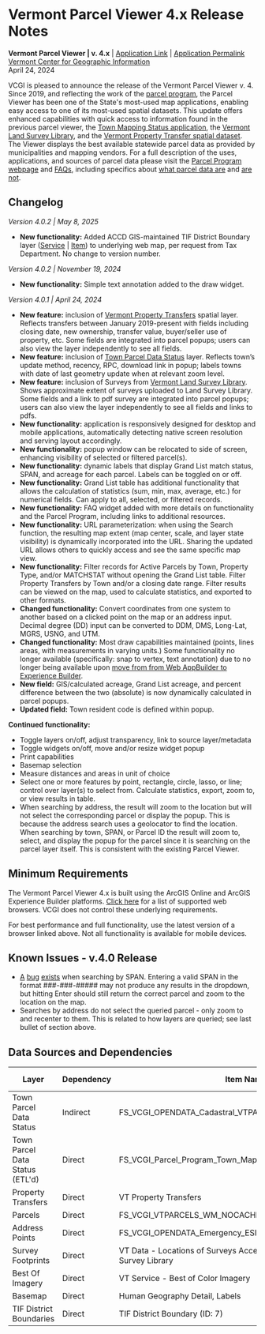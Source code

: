 # Vermont Parcel Viewer 4.x Release Notes

**Vermont Parcel Viewer | v. 4.x** | [Application Link](https://experience.arcgis.com/experience/b5a5cc7663c84761a305f70b913e1a60/) | [Application Permalink](https://maps.vcgi.vermont.gov/parcelviewer/)  
[Vermont Center for Geographic Information](https://vcgi.vermont.gov/data-and-programs/parcel-program)  
April 24, 2024 

VCGI is pleased to announce the release of the Vermont Parcel Viewer v. 4. Since 2019, and reflecting the work of the [parcel program](https://vcgi.vermont.gov/data-and-programs/parcel-program), the Parcel Viewer has been one of the State's most-used map applications, enabling easy access to one of its most-used spatial datasets. This update offers enhanced capabilities with quick access to information found in the previous parcel viewer, the [Town Mapping Status application](https://maps.vcgi.vermont.gov/parcelstatus/), the [Vermont Land Survey Library](https://landsurvey.vermont.gov/), and the [Vermont Property Transfer spatial dataset](https://geodata.vermont.gov/datasets/VCGI::vt-property-transfers/about). The Viewer displays the best available statewide parcel data as provided by municipalities and mapping vendors. For a full description of the uses, applications, and sources of parcel data please visit the [Parcel Program webpage](https://vcgi.vermont.gov/data-and-programs/parcel-program) and [FAQs](https://vcgi.vermont.gov/resources/frequently-asked-questions/parcel-program-faqs), including specifics about [what parcel data are](https://vcgi.vermont.gov/resources/frequently-asked-questions/parcel-program-faqs#1) and [are not](https://vcgi.vermont.gov/data-and-programs/parcel-program#parceldataarenot).

## Changelog
*Version 4.0.2 | May 8, 2025*
* **New functionality:** Added ACCD GIS-maintained TIF District Boundary layer ([Service](https://anrmaps.vermont.gov/arcgis/rest/services/map_services/ACCD_OpenData/MapServer/7) | [Item](https://geodata.vermont.gov/datasets/accd::vt-tax-increment-financing-tif-districts/about)) to underlying web map, per request from Tax Department. No change to version number.

*Version 4.0.2 | November 19, 2024*
* **New functionality:** Simple text annotation added to the draw widget.

*Version 4.0.1 | April 24, 2024*
* **New feature:** inclusion of [Vermont Property Transfers](https://geodata.vermont.gov/datasets/VCGI::vt-property-transfers/explore) spatial layer. Reflects transfers between January 2019-present with fields including closing date, new ownership, transfer value, buyer/seller use of property, etc. Some fields are integrated into parcel popups; users can also view the layer independently to see all fields.
* **New feature:** inclusion of [Town Parcel Data Status](https://experience.arcgis.com/experience/d88b19e908a1460da8bcb7326f7c2ec6) layer. Reflects town’s update method, recency, RPC, download link in popup; labels towns with date of last geometry update when at relevant zoom level.
* **New feature:** inclusion of Surveys from [Vermont Land Survey Library](https://maps.vcgi.vermont.gov/landsurveylibrary/). Shows approximate extent of surveys uploaded to Land Survey Library. Some fields and a link to pdf survey are integrated into parcel popups; users can also view the layer independently to see all fields and links to pdfs. 
* **New functionality:** application is responsively designed for desktop and mobile applications, automatically detecting native screen resolution and serving layout accordingly.
* **New functionality:** popup window can be relocated to side of screen, enhancing visibility of selected or filtered parcel(s).
* **New functionality:** dynamic labels that display Grand List match status, SPAN, and acreage for each parcel. Labels can be toggled on or off. 
* **New functionality:** Grand List table has additional functionality that allows the calculation of statistics (sum, min, max, average, etc.) for numerical fields. Can apply to all, selected, or filtered records. 
* **New functionality:** FAQ widget added with more details on functionality and the Parcel Program, including links to additional resources.
* **New functionality:** URL parameterization: when using the Search function, the resulting map extent (map center, scale, and layer state visibility) is dynamically incorporated into the URL. Sharing the updated URL allows others to quickly access and see the same specific map view.
* **New functionality:** Filter records for Active Parcels by Town, Property Type, and/or MATCHSTAT without opening the Grand List table. Filter Property Transfers by Town and/or a closing date range. Filter results can be viewed on the map, used to calculate statistics, and exported to other formats.
* **Changed functionality:** Convert coordinates from one system to another based on a clicked point on the map or an address input. Decimal degree (DD) input can be converted to DDM, DMS, Long-Lat, MGRS, USNG, and UTM.
* **Changed functionality:** Most draw capabilities maintained (points, lines areas, with measurements in varying units.) Some functionality no longer available (specifically: snap to vertex, text annotation) due to no longer being available upon [move from from Web AppBuilder to Experience Builder](https://doc.arcgis.com/en/web-appbuilder/latest/create-apps/wab-exb-widget-functionality-matrix.htm).
* **New field:** GIS/calculated acreage, Grand List acreage, and percent difference between the two (absolute) is now dynamically calculated in parcel popups.
* **Updated field:** Town resident code is defined within popup.

**Continued functionality:**

* Toggle layers on/off, adjust transparency, link to source layer/metadata
* Toggle widgets on/off, move and/or resize widget popup
* Print capabilities
* Basemap selection
* Measure distances and areas in unit of choice
* Select one or more features by point, rectangle, circle, lasso, or line; control over layer(s) to select from. Calculate statistics, export, zoom to, or view results in table.
* When searching by address, the result will zoom to the location but will not select the corresponding parcel or display the popup. This is because the address search uses a geolocator to find the location. When searching by town, SPAN, or Parcel ID the result will zoom to, select, and display the popup for the parcel since it is searching on the parcel layer itself. This is consistent with the existing Parcel Viewer.

## Minimum Requirements
The Vermont Parcel Viewer 4.x is built using the ArcGIS Online and ArcGIS Experience Builder platforms. [Click here](https://doc.arcgis.com/en/arcgis-online/reference/browsers.htm) for a list of supported web browsers. VCGI does not control these underlying requirements.

For best performance and full functionality, use the latest version of a browser linked above. Not all functionality is available for mobile devices.

## Known Issues - v.4.0 Release
* [A](https://community.esri.com/t5/arcgis-experience-builder-questions/exb-search-widget-not-behaving/td-p/1370067) [bug](https://community.esri.com/t5/arcgis-experience-builder-questions/full-text-search-index-on-hosted-feature-layer/m-p/1346085/highlight/true#M9200) [exists](https://community.esri.com/t5/arcgis-experience-builder-questions/multiple-things-stopped-working-in-the-search/m-p/1349288#M9354) when searching by SPAN. Entering a valid SPAN in the format ###-###-##### may not produce any results in the dropdown, but hitting Enter should still return the correct parcel and zoom to the location on the map.
* Searches by address do not select the queried parcel - only zoom to and recenter to them. This is related to how layers are queried; see last bullet of section above.

## Data Sources and Dependencies
| Layer                            | Dependency  | Item Name                                                                  | Spatial Ref  | Publisher       | URL                                                                                                                                            | Hosting  | Standalone Open Data  | Life Cycle Supported |   |
|----------------------------------|-------------|----------------------------------------------------------------------------|--------------|-----------------|------------------------------------------------------------------------------------------------------------------------------------------------|----------|-----------------------|----------------------|---|
| Town Parcel Data Status          | Indirect    | FS_VCGI_OPENDATA_Cadastral_VTPARCELS_poly_DataStatus_SP_v1                 | SP           | Services_VCGI   | https://services1.arcgis.com/BkFxaEFNwHqX3tAw/arcgis/rest/services/FS_VCGI_OPENDATA_Cadastral_VTPARCELS_poly_DataStatus_SP_v1/FeatureServer/0  | AGO      | Yes                   | No                   |   |
| Town Parcel Data Status (ETL'd)  | Direct      | FS_VCGI_Parcel_Program_Town_Mapping_Status_PRD_FME_v2                      | WM           | Publisher_VCGI  | https://services1.arcgis.com/BkFxaEFNwHqX3tAw/ArcGIS/rest/services/FS_VCGI_Parcel_Program_Town_Mapping_Status_FME_PRD_v2/FeatureServer         | AGO      | No                    | No                   |   |
| Property Transfers               | Direct      | VT Property Transfers                                                      | WM           | Services_VCGI   | https://services1.arcgis.com/BkFxaEFNwHqX3tAw/arcgis/rest/services/FS_VCGI_OPENDATA_Cadastral_PTTR_point_WM_v1_view/FeatureServer              | AGO      | Yes                   | No                   |   |
| Parcels                          | Direct      | FS_VCGI_VTPARCELS_WM_NOCACHE_v2                                            | WM           | Services_VCGI   | https://services1.arcgis.com/BkFxaEFNwHqX3tAw/arcgis/rest/services/FS_VCGI_VTPARCELS_WM_NOCACHE_v2/FeatureServer                               | AGO      | Yes                   | Yes                  |   |
| Address Points                   | Direct      | FS_VCGI_OPENDATA_Emergency_ESITE_point_SP_v1                               | SP           | Services_VCGI   | https://services1.arcgis.com/BkFxaEFNwHqX3tAw/ArcGIS/rest/services/FS_VCGI_OPENDATA_Emergency_ESITE_point_SP_v1/FeatureServer/0                | AGO      | Yes                   | No                   |   |
| Survey Footprints                | Direct      | VT Data - Locations of Surveys Accessible via Vermont Land Survey Library  | WM           | Publisher_VCGI  | https://services1.arcgis.com/BkFxaEFNwHqX3tAw/arcgis/rest/services/FS_VCGI_Land_Survey_Library_reviewed_v2_1/FeatureServer                     | AGO      | Yes                   | No                   |   |
| Best Of Imagery                  | Direct      | VT Service - Best of Color Imagery                                         | WM           | Services_VCGI   | https://maps.vcgi.vermont.gov/arcgis/rest/services/EGC_services/IMG_VCGI_CLR_WM_CACHE/ImageServer                                              | AGS      | Yes                   | Yes                  |   |
| Basemap                          | Direct      | Human Geography Detail, Labels                                             | WM           | ESRI            | https://basemaps.arcgis.com/arcgis/rest/services/World_Basemap_v2/VectorTileServer                                                             | AGO      | Yes                   | N/A                  |   |
| TIF District Boundaries          | Direct      | TIF District Boundary (ID: 7)                                              | WM           | ACCD_OpenData   | https://anrmaps.vermont.gov/arcgis/rest/services/map_services/ACCD_OpenData/MapServer/7                                                        | AGS      | Yes                   | No                   |   |
